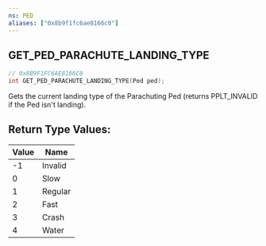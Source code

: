 ```yaml
---
ns: PED
aliases: ["0x8b9f1fc6ae8166c0"]
---
```

## GET_PED_PARACHUTE_LANDING_TYPE

```c
// 0x8B9F1FC6AE8166C0
int GET_PED_PARACHUTE_LANDING_TYPE(Ped ped);
```

Gets the current landing type of the Parachuting Ped (returns PPLT_INVALID if the Ped isn't landing).

## Return Type Values:
| Value | Name |
| --- | --- |
| -1 | Invalid |
| 0 | Slow |
| 1 | Regular |
| 2 | Fast |
| 3 | Crash |
| 4 | Water |

